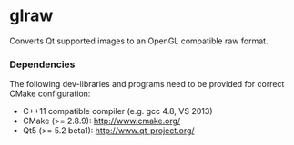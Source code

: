 glraw
=====

Converts Qt supported images to an OpenGL compatible raw format.

### Dependencies

The following dev-libraries and programs need to be provided for correct CMake configuration:

* C++11 compatible compiler (e.g. gcc 4.8, VS 2013)
* CMake (>= 2.8.9): http://www.cmake.org/
* Qt5 (>= 5.2 beta1): http://www.qt-project.org/

 

